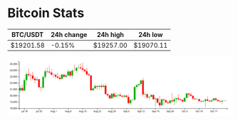# Bitcoin Stats

BTC/USDT|24h change|24h high|24h low|
|---|---|---|---|
|$19201.58|-0.15%|$19257.00|$19070.11|

<img src="./chart.svg">
